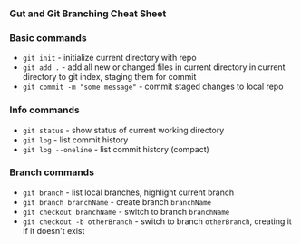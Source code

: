 ### Gut and Git Branching Cheat Sheet

### Basic commands
* `git init` - initialize current directory with repo
* `git add .` -  add all new or changed files in current directory in current directory to git index, staging them for commit
* `git commit -m "some message"` - commit staged changes to local repo

### Info commands
* `git status` - show status of current working directory
* `git log` - list commit history
* `git log --oneline` - list commit history (compact)

### Branch commands
* `git branch` - list local branches, highlight current branch
* `git branch branchName` - create branch `branchName`
* `git checkout branchName` - switch to branch `branchName`
* `git checkout -b otherBranch` - switch to branch `otherBranch`, creating it if it doesn't exist
